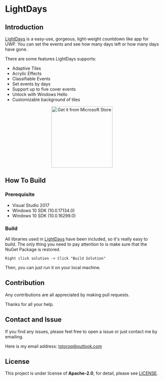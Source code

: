 # LightDays

## Introduction

[LightDays](https://www.dexstudio.cn/lightdays) is a easy-use, gorgeous, light-weight countdown like app for UWP. You can set the events and see how many days left or how many days have gone. 

There are some features LightDays supports:
*	Adaptive Tiles
*	Acrylic Effects
*	Classifiable Events
*	Set events by days
*	Support up to five cover events
*	Unlock with Windows Hello
*	Customizable background of tiles

<p align="center">
<a href="https://www.microsoft.com/store/apps/9PDG5JKBNPP3"><img width="200" src="https://assets.windowsphone.com/85864462-9c82-451e-9355-a3d5f874397a/English_get-it-from-MS_InvariantCulture_Default.png" alt="Get it from Microsoft Store" /></a></p>

## How To Build

### Prerequisite
*	Visual Studio 2017
*	Windows 10 SDK (10.0.17134.0)
*	Windows 10 SDK (10.0.16299.0)

### Build
All libraries used in [LightDays](https://www.dexstudio.cn/lightdays) have been included, so it's really easy to build. The only thing you need to pay attention to is make sure that the NuGet Package is restored.

```
Right click solution -> Click "Build Solution" 
```

Then, you can just run it on your local machine.

## Contribution
Any contributions are all appreciated by making pull requests.

Thanks for all your help.

## Contact and Issue
If you find any issues, please feel free to open a issue or just contact me by emailing. 

Here is my email address: [totoroq@outlook.com](mailto:totoroq@outlook.com)

## License
This project is under license of **Apache-2.0**, for detail, please see [LICENSE](LICENSE).
